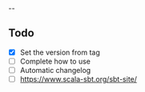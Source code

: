 --
## Todo

- [x] Set the version from tag
- [ ] Complete how to use
- [ ] Automatic changelog
- [ ] https://www.scala-sbt.org/sbt-site/